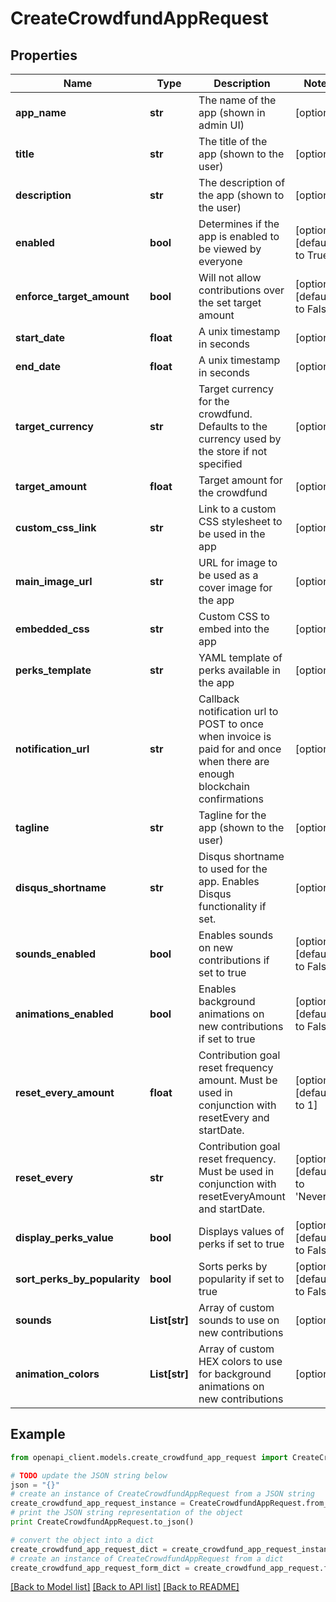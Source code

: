 # CreateCrowdfundAppRequest


## Properties
Name | Type | Description | Notes
------------ | ------------- | ------------- | -------------
**app_name** | **str** | The name of the app (shown in admin UI) | [optional] 
**title** | **str** | The title of the app (shown to the user) | [optional] 
**description** | **str** | The description of the app (shown to the user) | [optional] 
**enabled** | **bool** | Determines if the app is enabled to be viewed by everyone | [optional] [default to True]
**enforce_target_amount** | **bool** | Will not allow contributions over the set target amount | [optional] [default to False]
**start_date** | **float** | A unix timestamp in seconds | [optional] 
**end_date** | **float** | A unix timestamp in seconds | [optional] 
**target_currency** | **str** | Target currency for the crowdfund. Defaults to the currency used by the store if not specified | [optional] 
**target_amount** | **float** | Target amount for the crowdfund | [optional] 
**custom_css_link** | **str** | Link to a custom CSS stylesheet to be used in the app | [optional] 
**main_image_url** | **str** | URL for image to be used as a cover image for the app | [optional] 
**embedded_css** | **str** | Custom CSS to embed into the app | [optional] 
**perks_template** | **str** | YAML template of perks available in the app | [optional] 
**notification_url** | **str** | Callback notification url to POST to once when invoice is paid for and once when there are enough blockchain confirmations | [optional] 
**tagline** | **str** | Tagline for the app (shown to the user) | [optional] 
**disqus_shortname** | **str** | Disqus shortname to used for the app. Enables Disqus functionality if set. | [optional] 
**sounds_enabled** | **bool** | Enables sounds on new contributions if set to true | [optional] [default to False]
**animations_enabled** | **bool** | Enables background animations on new contributions if set to true | [optional] [default to False]
**reset_every_amount** | **float** | Contribution goal reset frequency amount. Must be used in conjunction with resetEvery and startDate. | [optional] [default to 1]
**reset_every** | **str** | Contribution goal reset frequency. Must be used in conjunction with resetEveryAmount and startDate. | [optional] [default to 'Never']
**display_perks_value** | **bool** | Displays values of perks if set to true | [optional] [default to False]
**sort_perks_by_popularity** | **bool** | Sorts perks by popularity if set to true | [optional] [default to False]
**sounds** | **List[str]** | Array of custom sounds to use on new contributions | [optional] 
**animation_colors** | **List[str]** | Array of custom HEX colors to use for background animations on new contributions | [optional] 

## Example

```python
from openapi_client.models.create_crowdfund_app_request import CreateCrowdfundAppRequest

# TODO update the JSON string below
json = "{}"
# create an instance of CreateCrowdfundAppRequest from a JSON string
create_crowdfund_app_request_instance = CreateCrowdfundAppRequest.from_json(json)
# print the JSON string representation of the object
print CreateCrowdfundAppRequest.to_json()

# convert the object into a dict
create_crowdfund_app_request_dict = create_crowdfund_app_request_instance.to_dict()
# create an instance of CreateCrowdfundAppRequest from a dict
create_crowdfund_app_request_form_dict = create_crowdfund_app_request.from_dict(create_crowdfund_app_request_dict)
```
[[Back to Model list]](../README.md#documentation-for-models) [[Back to API list]](../README.md#documentation-for-api-endpoints) [[Back to README]](../README.md)


